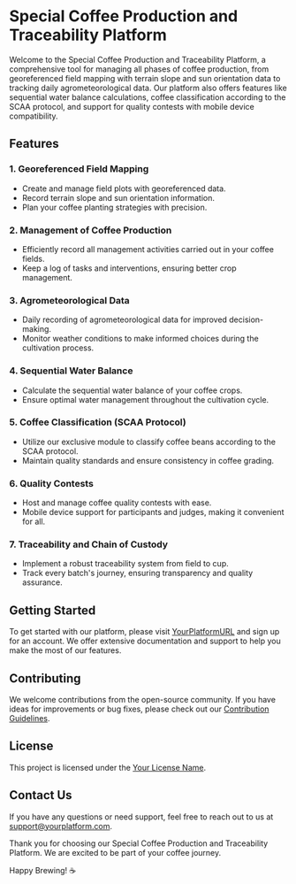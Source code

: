 # Special Coffee Production and Traceability Platform

Welcome to the Special Coffee Production and Traceability Platform, a comprehensive tool for managing all phases of coffee production, from georeferenced field mapping with terrain slope and sun orientation data to tracking daily agrometeorological data. Our platform also offers features like sequential water balance calculations, coffee classification according to the SCAA protocol, and support for quality contests with mobile device compatibility.

## Features

### 1. Georeferenced Field Mapping
- Create and manage field plots with georeferenced data.
- Record terrain slope and sun orientation information.
- Plan your coffee planting strategies with precision.

### 2. Management of Coffee Production
- Efficiently record all management activities carried out in your coffee fields.
- Keep a log of tasks and interventions, ensuring better crop management.

### 3. Agrometeorological Data
- Daily recording of agrometeorological data for improved decision-making.
- Monitor weather conditions to make informed choices during the cultivation process.

### 4. Sequential Water Balance
- Calculate the sequential water balance of your coffee crops.
- Ensure optimal water management throughout the cultivation cycle.

### 5. Coffee Classification (SCAA Protocol)
- Utilize our exclusive module to classify coffee beans according to the SCAA protocol.
- Maintain quality standards and ensure consistency in coffee grading.

### 6. Quality Contests
- Host and manage coffee quality contests with ease.
- Mobile device support for participants and judges, making it convenient for all.

### 7. Traceability and Chain of Custody
- Implement a robust traceability system from field to cup.
- Track every batch's journey, ensuring transparency and quality assurance.

## Getting Started

To get started with our platform, please visit [YourPlatformURL](https://www.yourplatform.com) and sign up for an account. We offer extensive documentation and support to help you make the most of our features.

## Contributing

We welcome contributions from the open-source community. If you have ideas for improvements or bug fixes, please check out our [Contribution Guidelines](CONTRIBUTING.md).

## License

This project is licensed under the [Your License Name](LICENSE).

## Contact Us

If you have any questions or need support, feel free to reach out to us at [support@yourplatform.com](mailto:support@yourplatform.com).

Thank you for choosing our Special Coffee Production and Traceability Platform. We are excited to be part of your coffee journey.

Happy Brewing! ☕
